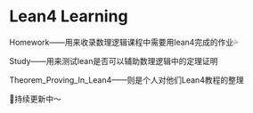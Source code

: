 # Lean4 Learning
Homework——用来收录数理逻辑课程中需要用lean4完成的作业💦

Study——用来测试lean是否可以辅助数理逻辑中的定理证明

Theorem_Proving_In_Lean4——则是个人对他们Lean4教程的整理

🚀持续更新中～